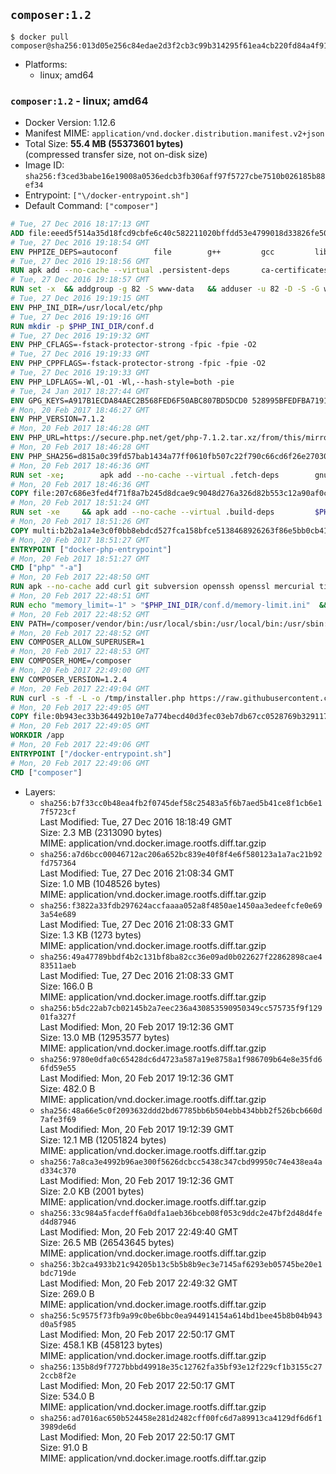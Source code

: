 ## `composer:1.2`

```console
$ docker pull composer@sha256:013d05e256c84edae2d3f2cb3c99b314295f61ea4cb220fd84a4f91aab48dc1a
```

-	Platforms:
	-	linux; amd64

### `composer:1.2` - linux; amd64

-	Docker Version: 1.12.6
-	Manifest MIME: `application/vnd.docker.distribution.manifest.v2+json`
-	Total Size: **55.4 MB (55373601 bytes)**  
	(compressed transfer size, not on-disk size)
-	Image ID: `sha256:f3ced3babe16e19008a0536edcb3fb306aff97f5727cbe7510b026185b88ef34`
-	Entrypoint: `["\/docker-entrypoint.sh"]`
-	Default Command: `["composer"]`

```dockerfile
# Tue, 27 Dec 2016 18:17:13 GMT
ADD file:eeed5f514a35d18fcd9cbfe6c40c582211020bffdd53e4799018d33826fe5067 in / 
# Tue, 27 Dec 2016 19:18:54 GMT
ENV PHPIZE_DEPS=autoconf 		file 		g++ 		gcc 		libc-dev 		make 		pkgconf 		re2c
# Tue, 27 Dec 2016 19:18:56 GMT
RUN apk add --no-cache --virtual .persistent-deps 		ca-certificates 		curl 		tar 		xz
# Tue, 27 Dec 2016 19:18:57 GMT
RUN set -x 	&& addgroup -g 82 -S www-data 	&& adduser -u 82 -D -S -G www-data www-data
# Tue, 27 Dec 2016 19:19:15 GMT
ENV PHP_INI_DIR=/usr/local/etc/php
# Tue, 27 Dec 2016 19:19:16 GMT
RUN mkdir -p $PHP_INI_DIR/conf.d
# Tue, 27 Dec 2016 19:19:32 GMT
ENV PHP_CFLAGS=-fstack-protector-strong -fpic -fpie -O2
# Tue, 27 Dec 2016 19:19:33 GMT
ENV PHP_CPPFLAGS=-fstack-protector-strong -fpic -fpie -O2
# Tue, 27 Dec 2016 19:19:33 GMT
ENV PHP_LDFLAGS=-Wl,-O1 -Wl,--hash-style=both -pie
# Tue, 24 Jan 2017 18:27:44 GMT
ENV GPG_KEYS=A917B1ECDA84AEC2B568FED6F50ABC807BD5DCD0 528995BFEDFBA7191D46839EF9BA0ADA31CBD89E
# Mon, 20 Feb 2017 18:46:27 GMT
ENV PHP_VERSION=7.1.2
# Mon, 20 Feb 2017 18:46:28 GMT
ENV PHP_URL=https://secure.php.net/get/php-7.1.2.tar.xz/from/this/mirror PHP_ASC_URL=https://secure.php.net/get/php-7.1.2.tar.xz.asc/from/this/mirror
# Mon, 20 Feb 2017 18:46:28 GMT
ENV PHP_SHA256=d815a0c39fd57bab1434a77ff0610fb507c22f790c66cd6f26e27030c4b3e971 PHP_MD5=d79afea1870277c86fac903566fb6c5d
# Mon, 20 Feb 2017 18:46:36 GMT
RUN set -xe; 		apk add --no-cache --virtual .fetch-deps 		gnupg 		openssl 	; 		mkdir -p /usr/src; 	cd /usr/src; 		wget -O php.tar.xz "$PHP_URL"; 		if [ -n "$PHP_SHA256" ]; then 		echo "$PHP_SHA256 *php.tar.xz" | sha256sum -c -; 	fi; 	if [ -n "$PHP_MD5" ]; then 		echo "$PHP_MD5 *php.tar.xz" | md5sum -c -; 	fi; 		if [ -n "$PHP_ASC_URL" ]; then 		wget -O php.tar.xz.asc "$PHP_ASC_URL"; 		export GNUPGHOME="$(mktemp -d)"; 		for key in $GPG_KEYS; do 			gpg --keyserver ha.pool.sks-keyservers.net --recv-keys "$key"; 		done; 		gpg --batch --verify php.tar.xz.asc php.tar.xz; 		rm -r "$GNUPGHOME"; 	fi; 		apk del .fetch-deps
# Mon, 20 Feb 2017 18:46:36 GMT
COPY file:207c686e3fed4f71f8a7b245d8dcae9c9048d276a326d82b553c12a90af0c0ca in /usr/local/bin/ 
# Mon, 20 Feb 2017 18:51:24 GMT
RUN set -xe 	&& apk add --no-cache --virtual .build-deps 		$PHPIZE_DEPS 		curl-dev 		libedit-dev 		libxml2-dev 		openssl-dev 		sqlite-dev 		&& export CFLAGS="$PHP_CFLAGS" 		CPPFLAGS="$PHP_CPPFLAGS" 		LDFLAGS="$PHP_LDFLAGS" 	&& docker-php-source extract 	&& cd /usr/src/php 	&& ./configure 		--with-config-file-path="$PHP_INI_DIR" 		--with-config-file-scan-dir="$PHP_INI_DIR/conf.d" 				--disable-cgi 				--enable-ftp 		--enable-mbstring 		--enable-mysqlnd 				--with-curl 		--with-libedit 		--with-openssl 		--with-zlib 				$PHP_EXTRA_CONFIGURE_ARGS 	&& make -j "$(getconf _NPROCESSORS_ONLN)" 	&& make install 	&& { find /usr/local/bin /usr/local/sbin -type f -perm +0111 -exec strip --strip-all '{}' + || true; } 	&& make clean 	&& docker-php-source delete 		&& runDeps="$( 		scanelf --needed --nobanner --recursive /usr/local 			| awk '{ gsub(/,/, "\nso:", $2); print "so:" $2 }' 			| sort -u 			| xargs -r apk info --installed 			| sort -u 	)" 	&& apk add --no-cache --virtual .php-rundeps $runDeps 		&& apk del .build-deps
# Mon, 20 Feb 2017 18:51:26 GMT
COPY multi:b2b2a1a4e3c0f0bb8ebdcd527fca158bfce5138468926263f86e5bb0cb41970f in /usr/local/bin/ 
# Mon, 20 Feb 2017 18:51:27 GMT
ENTRYPOINT ["docker-php-entrypoint"]
# Mon, 20 Feb 2017 18:51:27 GMT
CMD ["php" "-a"]
# Mon, 20 Feb 2017 22:48:50 GMT
RUN apk --no-cache add curl git subversion openssh openssl mercurial tini bash
# Mon, 20 Feb 2017 22:48:51 GMT
RUN echo "memory_limit=-1" > "$PHP_INI_DIR/conf.d/memory-limit.ini"  && echo "date.timezone=${PHP_TIMEZONE:-UTC}" > "$PHP_INI_DIR/conf.d/date_timezone.ini"
# Mon, 20 Feb 2017 22:48:52 GMT
ENV PATH=/composer/vendor/bin:/usr/local/sbin:/usr/local/bin:/usr/sbin:/usr/bin:/sbin:/bin
# Mon, 20 Feb 2017 22:48:52 GMT
ENV COMPOSER_ALLOW_SUPERUSER=1
# Mon, 20 Feb 2017 22:48:53 GMT
ENV COMPOSER_HOME=/composer
# Mon, 20 Feb 2017 22:49:00 GMT
ENV COMPOSER_VERSION=1.2.4
# Mon, 20 Feb 2017 22:49:04 GMT
RUN curl -s -f -L -o /tmp/installer.php https://raw.githubusercontent.com/composer/getcomposer.org/9184c4b85ed6ada94a298cf54e55cc252c970c28/web/installer  && php -r "     \$signature = 'aa96f26c2b67226a324c27919f1eb05f21c248b987e6195cad9690d5c1ff713d53020a02ac8c217dbf90a7eacc9d141d';     \$hash = hash('SHA384', file_get_contents('/tmp/installer.php'));     if (!hash_equals(\$signature, \$hash)) {         unlink('/tmp/installer.php');         echo 'Integrity check failed, installer is either corrupt or worse.' . PHP_EOL;         exit(1);     }"  && php /tmp/installer.php --no-ansi --install-dir=/usr/bin --filename=composer --version=${COMPOSER_VERSION}  && rm /tmp/installer.php  && composer --ansi --version --no-interaction
# Mon, 20 Feb 2017 22:49:05 GMT
COPY file:0b943ec33b364492b10e7a774becd40d3fec03eb7db67cc0528769b329117e32 in /docker-entrypoint.sh 
# Mon, 20 Feb 2017 22:49:05 GMT
WORKDIR /app
# Mon, 20 Feb 2017 22:49:06 GMT
ENTRYPOINT ["/docker-entrypoint.sh"]
# Mon, 20 Feb 2017 22:49:06 GMT
CMD ["composer"]
```

-	Layers:
	-	`sha256:b7f33cc0b48ea4fb2f0745def58c25483a5f6b7aed5b41ce8f1cb6e17f5723cf`  
		Last Modified: Tue, 27 Dec 2016 18:18:49 GMT  
		Size: 2.3 MB (2313090 bytes)  
		MIME: application/vnd.docker.image.rootfs.diff.tar.gzip
	-	`sha256:a7d6bcc00046712ac206a652bc839e40f8f4e6f580123a1a7ac21b92fd757364`  
		Last Modified: Tue, 27 Dec 2016 21:08:34 GMT  
		Size: 1.0 MB (1048526 bytes)  
		MIME: application/vnd.docker.image.rootfs.diff.tar.gzip
	-	`sha256:f3822a33fdb297624accfaaaa052a8f4850ae1450aa3edeefcfe0e693a54e689`  
		Last Modified: Tue, 27 Dec 2016 21:08:33 GMT  
		Size: 1.3 KB (1273 bytes)  
		MIME: application/vnd.docker.image.rootfs.diff.tar.gzip
	-	`sha256:49a47789bbdf4b2c131bf8ba82cc36e09ad0b022627f22862898cae483511aeb`  
		Last Modified: Tue, 27 Dec 2016 21:08:33 GMT  
		Size: 166.0 B  
		MIME: application/vnd.docker.image.rootfs.diff.tar.gzip
	-	`sha256:b5dc22ab7cb02145b2a7eec236a430853590950349cc575735f9f12901fa327f`  
		Last Modified: Mon, 20 Feb 2017 19:12:36 GMT  
		Size: 13.0 MB (12953577 bytes)  
		MIME: application/vnd.docker.image.rootfs.diff.tar.gzip
	-	`sha256:9780e0dfa0c65428dc6d4723a587a19e8758a1f986709b64e8e35fd66fd59e55`  
		Last Modified: Mon, 20 Feb 2017 19:12:36 GMT  
		Size: 482.0 B  
		MIME: application/vnd.docker.image.rootfs.diff.tar.gzip
	-	`sha256:48a66e5c0f2093632ddd2bd67785bb6b504ebb434bbb2f526bcb660d7afe3f69`  
		Last Modified: Mon, 20 Feb 2017 19:12:39 GMT  
		Size: 12.1 MB (12051824 bytes)  
		MIME: application/vnd.docker.image.rootfs.diff.tar.gzip
	-	`sha256:7a8ca3e4992b96ae300f5626dcbcc5438c347cbd99950c74e438ea4ad334c370`  
		Last Modified: Mon, 20 Feb 2017 19:12:36 GMT  
		Size: 2.0 KB (2001 bytes)  
		MIME: application/vnd.docker.image.rootfs.diff.tar.gzip
	-	`sha256:33c984a5facdeff6a0dfa1aeb36bceb08f053c9ddc2e47bf2d48d4fed4d87946`  
		Last Modified: Mon, 20 Feb 2017 22:49:40 GMT  
		Size: 26.5 MB (26543645 bytes)  
		MIME: application/vnd.docker.image.rootfs.diff.tar.gzip
	-	`sha256:3b2ca4933b21c94205b13c5b5b8b9ec3e7145af6293eb05745be20e1bdc719de`  
		Last Modified: Mon, 20 Feb 2017 22:49:32 GMT  
		Size: 269.0 B  
		MIME: application/vnd.docker.image.rootfs.diff.tar.gzip
	-	`sha256:5c9575f73fb9a99c0be6bbc0ea944914154a614bd1bee45b8b04b943d0a5f985`  
		Last Modified: Mon, 20 Feb 2017 22:50:17 GMT  
		Size: 458.1 KB (458123 bytes)  
		MIME: application/vnd.docker.image.rootfs.diff.tar.gzip
	-	`sha256:135b8d9f7727bbbd49918e35c12762fa35bf93e12f229cf1b3155c272ccb8f2e`  
		Last Modified: Mon, 20 Feb 2017 22:50:17 GMT  
		Size: 534.0 B  
		MIME: application/vnd.docker.image.rootfs.diff.tar.gzip
	-	`sha256:ad7016ac650b524458e281d2482cff00fc6d7a89913ca4129df6d6f13989de6d`  
		Last Modified: Mon, 20 Feb 2017 22:50:17 GMT  
		Size: 91.0 B  
		MIME: application/vnd.docker.image.rootfs.diff.tar.gzip
